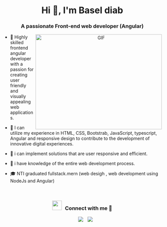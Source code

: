 <h1 align="center">Hi 👋, I'm Basel diab </a></h1>

<h3 align="center">A passionate Front-end web developer (Angular)</h3>

<a target="_blank" align="center">
  <img align="right" top="500" height="300" width="400" alt="GIF" src="https://media.giphy.com/media/SWoSkN6DxTszqIKEqv/giphy.gif">
</a>

- 🔭 Highly skilled frontend angular developer with a passion for creating user friendly and visually appealing web applications.

- 🌱 I can utilize my experience in HTML, CSS, Bootstrab, JavaScript, typescript, Angular and responsive design to contribute to the development of innovative digital experiences.  

- 🤝 i can implement solutions that are user responsive and efficient.

- 🌱 i have knowledge of the entire web development process.

- 🎓 NTI graduated fullstack.mern (web desigh , web development using NodeJs and Angular)
<br/>
<h3 align="center" > <img src="https://media.giphy.com/media/iY8CRBdQXODJSCERIr/giphy.gif" width="30" height="30" style="margin-right: 10px;">Connect with me 🤝 </h3>

<p align="center">

 <div align="center"  class="icons-social" style="margin-left: 10px;">
        <a style="margin-left: 10px;"  target="_blank" href="https://www.linkedin.com/in/basel-diab-94b526259/">
			<img src="https://img.icons8.com/doodle/40/000000/linkedin--v2.png"></a>
        <a style="margin-left: 10px;" target="_blank" href="https://github.com/Baseldiab">
		<img src="https://img.icons8.com/doodle/40/000000/github--v1.png"></a>
      </div>

</p>

